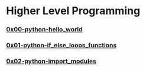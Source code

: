 Higher Level Programming
====================
### [0x00-python-hello_world](./0x00-python-hello_world/)
### [0x01-python-if_else_loops_functions](./0x01-python-if_else_loops_functions/)
### [0x02-python-import_modules](./0x02-python-import_modules/)